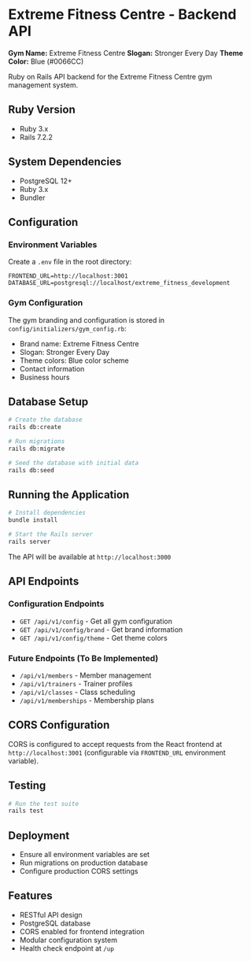 # Extreme Fitness Centre - Backend API

**Gym Name:** Extreme Fitness Centre
**Slogan:** Stronger Every Day
**Theme Color:** Blue (#0066CC)

Ruby on Rails API backend for the Extreme Fitness Centre gym management system.

## Ruby Version
- Ruby 3.x
- Rails 7.2.2

## System Dependencies
- PostgreSQL 12+
- Ruby 3.x
- Bundler

## Configuration

### Environment Variables
Create a `.env` file in the root directory:
```
FRONTEND_URL=http://localhost:3001
DATABASE_URL=postgresql://localhost/extreme_fitness_development
```

### Gym Configuration
The gym branding and configuration is stored in `config/initializers/gym_config.rb`:
- Brand name: Extreme Fitness Centre
- Slogan: Stronger Every Day
- Theme colors: Blue color scheme
- Contact information
- Business hours

## Database Setup

```bash
# Create the database
rails db:create

# Run migrations
rails db:migrate

# Seed the database with initial data
rails db:seed
```

## Running the Application

```bash
# Install dependencies
bundle install

# Start the Rails server
rails server
```

The API will be available at `http://localhost:3000`

## API Endpoints

### Configuration Endpoints
- `GET /api/v1/config` - Get all gym configuration
- `GET /api/v1/config/brand` - Get brand information
- `GET /api/v1/config/theme` - Get theme colors

### Future Endpoints (To Be Implemented)
- `/api/v1/members` - Member management
- `/api/v1/trainers` - Trainer profiles
- `/api/v1/classes` - Class scheduling
- `/api/v1/memberships` - Membership plans

## CORS Configuration
CORS is configured to accept requests from the React frontend at `http://localhost:3001` (configurable via `FRONTEND_URL` environment variable).

## Testing

```bash
# Run the test suite
rails test
```

## Deployment
- Ensure all environment variables are set
- Run migrations on production database
- Configure production CORS settings

## Features
- RESTful API design
- PostgreSQL database
- CORS enabled for frontend integration
- Modular configuration system
- Health check endpoint at `/up`
